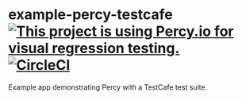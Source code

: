 # example-percy-testcafe [![This project is using Percy.io for visual regression testing.](https://percy.io/static/images/percy-badge.svg)](https://percy.io/percy/example-percy-testcafe) [![CircleCI](https://circleci.com/gh/percy/example-percy-testcafe.svg?style=svg)](https://circleci.com/gh/percy/example-percy-testcafe)

Example app demonstrating Percy with a TestCafe test suite.
